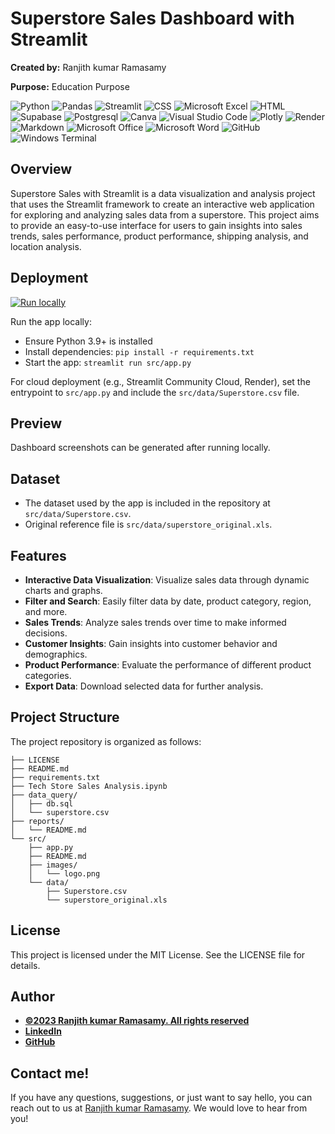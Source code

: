 # Superstore Sales Dashboard with Streamlit

**Created by:** Ranjith kumar Ramasamy

**Purpose:** Education Purpose

![Python](https://img.shields.io/badge/Python-3776AB.svg?style=for-the-badge&logo=Python&logoColor=white)
![Pandas](https://img.shields.io/badge/pandas-%23150458.svg?style=for-the-badge&logo=pandas&logoColor=white)
![Streamlit](https://img.shields.io/badge/Streamlit-FF4B4B.svg?style=for-the-badge&logo=Streamlit&logoColor=white)
![CSS](https://img.shields.io/badge/CSS3-1572B6.svg?style=for-the-badge&logo=CSS3&logoColor=white)
![Microsoft Excel](https://img.shields.io/badge/Microsoft_Excel-217346?style=for-the-badge&logo=microsoft-excel&logoColor=white)
![HTML](https://img.shields.io/badge/HTML5-E34F26.svg?style=for-the-badge&logo=HTML5&logoColor=white)
![Supabase](https://img.shields.io/badge/Supabase-3FCF8E.svg?style=for-the-badge&logo=Supabase&logoColor=white)
![Postgresql](https://img.shields.io/badge/PostgreSQL-4169E1.svg?style=for-the-badge&logo=PostgreSQL&logoColor=white)
![Canva](https://img.shields.io/badge/Canva-%2300C4CC.svg?style=for-the-badge&logo=Canva&logoColor=white)
![Visual Studio Code](https://img.shields.io/badge/Visual%20Studio%20Code-0078d7.svg?style=for-the-badge&logo=visual-studio-code&logoColor=white)
![Plotly](https://img.shields.io/badge/Plotly-3F4F75.svg?style=for-the-badge&logo=Plotly&logoColor=white)
![Render](https://img.shields.io/badge/Render-46E3B7.svg?style=for-the-badge&logo=Render&logoColor=white)
![Markdown](https://img.shields.io/badge/markdown-%23000000.svg?style=for-the-badge&logo=markdown&logoColor=white)
![Microsoft Office](https://img.shields.io/badge/Microsoft_Office-D83B01?style=for-the-badge&logo=microsoft-office&logoColor=white)
![Microsoft Word](https://img.shields.io/badge/Microsoft_Word-2B579A?style=for-the-badge&logo=microsoft-word&logoColor=white)
![GitHub](https://img.shields.io/badge/github-%23121011.svg?style=for-the-badge&logo=github&logoColor=white)
![Windows Terminal](https://img.shields.io/badge/Windows%20Terminal-%234D4D4D.svg?style=for-the-badge&logo=windows-terminal&logoColor=white)

## Overview

Superstore Sales with Streamlit is a data visualization and analysis project that uses the Streamlit framework to create an interactive web application for exploring and analyzing sales data from a superstore. This project aims to provide an easy-to-use interface for users to gain insights into sales trends, sales performance, product performance, shipping analysis, and location analysis.

## Deployment
[![Run locally](https://img.shields.io/badge/Streamlit-Run_Locally-FF4B4B)](#)

Run the app locally:

- Ensure Python 3.9+ is installed
- Install dependencies: `pip install -r requirements.txt`
- Start the app: `streamlit run src/app.py`

For cloud deployment (e.g., Streamlit Community Cloud, Render), set the entrypoint to `src/app.py` and include the `src/data/Superstore.csv` file.

## Preview
Dashboard screenshots can be generated after running locally.

## Dataset
- The dataset used by the app is included in the repository at `src/data/Superstore.csv`.
- Original reference file is `src/data/superstore_original.xls`.

## Features

- **Interactive Data Visualization**: Visualize sales data through dynamic charts and graphs.
- **Filter and Search**: Easily filter data by date, product category, region, and more.
- **Sales Trends**: Analyze sales trends over time to make informed decisions.
- **Customer Insights**: Gain insights into customer behavior and demographics.
- **Product Performance**: Evaluate the performance of different product categories.
- **Export Data**: Download selected data for further analysis.

## Project Structure

The project repository is organized as follows:

```
├── LICENSE
├── README.md
├── requirements.txt
├── Tech Store Sales Analysis.ipynb
├── data_query/
│   ├── db.sql
│   └── superstore.csv
├── reports/
│   └── README.md
└── src/
    ├── app.py
    ├── README.md
    ├── images/
    │   └── logo.png
    └── data/
        ├── Superstore.csv
        └── superstore_original.xls
```

## License

This project is licensed under the MIT License. See the LICENSE file for details.

## Author
- <ins><b>©2023 Ranjith kumar Ramasamy. All rights reserved</b></ins>
- <b>[LinkedIn](https://www.linkedin.com/in/ranjithkumarramasamy)</b>
- <b>[GitHub](https://github.com/ranjithkumarram)</b> 

## Contact me!
If you have any questions, suggestions, or just want to say hello, you can reach out to us at [Ranjith kumar Ramasamy](mailto:ranjith@example.com). We would love to hear from you!
